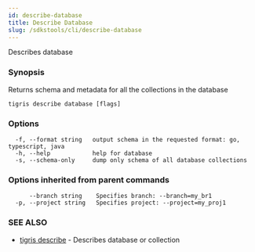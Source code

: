```yaml
---
id: describe-database
title: Describe Database
slug: /sdkstools/cli/describe-database
---
```


Describes database

### Synopsis

Returns schema and metadata for all the collections in the database

```
tigris describe database [flags]
```

### Options

```
  -f, --format string   output schema in the requested format: go, typescript, java
  -h, --help            help for database
  -s, --schema-only     dump only schema of all database collections
```

### Options inherited from parent commands

```
      --branch string    Specifies branch: --branch=my_br1
  -p, --project string   Specifies project: --project=my_proj1
```

### SEE ALSO

- [tigris describe](tigris_describe.md) - Describes database or collection
